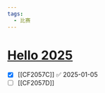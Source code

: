 ```yaml
---
tags:
  - 比赛
---
```

# [Hello 2025](https://codeforces.com/contest/2057)

- [x] [[CF2057C]] ✅ 2025-01-05
- [ ] [[CF2057D]]
